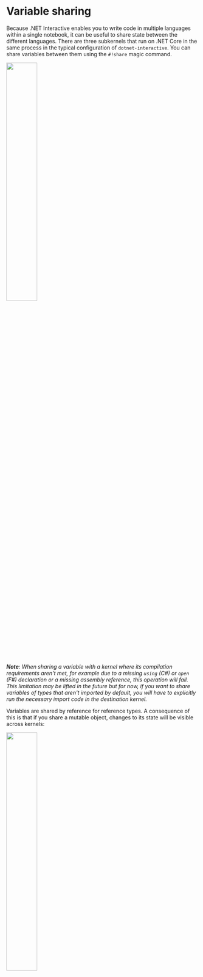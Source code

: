 # Variable sharing

Because .NET Interactive enables you to write code in multiple languages within a single notebook, it can be useful to share state between the different languages. There are three subkernels that run on .NET Core in the same process in the typical configuration of `dotnet-interactive`. You can share variables between them using the `#!share` magic command.

<img src="https://user-images.githubusercontent.com/547415/82468160-55d48c00-9a77-11ea-89f6-6b167d4cf8a2.png" width="40%">

_**Note**: When sharing a variable with a kernel where its compilation requirements aren't met, for example due to a missing `using` (C#) or `open` (F#) declaration or a missing assembly reference, this operation will fail. This limitation may be lifted in the future but for now, if you want to share variables of types that aren't imported by default, you will have to explicitly run the necessary import code in the destination kernel._

Variables are shared by reference for reference types. A consequence of this is that if you share a mutable object, changes to its state will be visible across kernels:

<img src="https://user-images.githubusercontent.com/547415/82737074-009cb280-9ce3-11ea-82a2-8ef509cb7122.png" width="40%">
